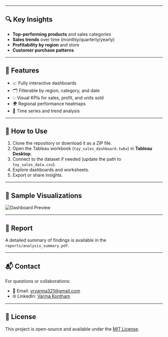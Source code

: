 
---

## 🔍 Key Insights

- **Top-performing products** and sales categories
- **Sales trends** over time (monthly/quarterly/yearly)
- **Profitability by region** and store
- **Customer purchase patterns**

---

## 📌 Features

- 📈 Fully interactive dashboards
- 🗂️ Filterable by region, category, and date
- 💡 Visual KPIs for sales, profit, and units sold
- 🌍 Regional performance heatmaps
- 📅 Time series and trend analysis

---

## 🚀 How to Use

1. Clone the repository or download it as a ZIP file.
2. Open the Tableau workbook (`toy_sales_dashboard.twbx`) in **Tableau Desktop**.
3. Connect to the dataset if needed (update the path to `toy_sales_data.csv`).
4. Explore dashboards and worksheets.
5. Export or share insights.

---

## 📎 Sample Visualizations

![Dashboard Preview](images/dashboard_preview.png)

---

## 📄 Report

A detailed summary of findings is available in the `reports/analysis_summary.pdf`.

---

## 📬 Contact

For questions or collaborations:

- 📧 Email: vrvarma321@gmail.com  
- 🌐 LinkedIn: [Varma Kontham](https://www.linkedin.com/in/varma-konatham-83b3b4371/)

---

## 📝 License

This project is open-source and available under the [MIT License](LICENSE).
